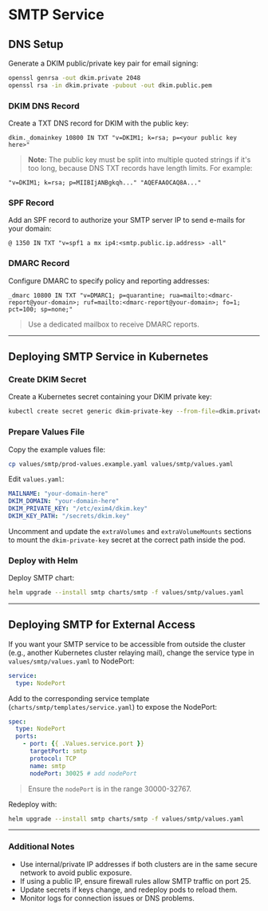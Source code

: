 # SMTP Service

## DNS Setup

Generate a DKIM public/private key pair for email signing:

```bash
openssl genrsa -out dkim.private 2048
openssl rsa -in dkim.private -pubout -out dkim.public.pem
```

### DKIM DNS Record

Create a TXT DNS record for DKIM with the public key:

```
dkim._domainkey 10800 IN TXT "v=DKIM1; k=rsa; p=<your public key here>"
```
> **Note:** The public key must be split into multiple quoted strings if it's too long, because DNS TXT records have length limits. For example:

```
"v=DKIM1; k=rsa; p=MIIBIjANBgkqh..." "AQEFAAOCAQ8A..."
```

### SPF Record

Add an SPF record to authorize your SMTP server IP to send e-mails for your domain:

```
@ 1350 IN TXT "v=spf1 a mx ip4:<smtp.public.ip.address> -all"
```

### DMARC Record

Configure DMARC to specify policy and reporting addresses:

```
_dmarc 10800 IN TXT "v=DMARC1; p=quarantine; rua=mailto:<dmarc-report@your-domain>; ruf=mailto:<dmarc-report@your-domain>; fo=1; pct=100; sp=none;"
```
> Use a dedicated mailbox to receive DMARC reports.

---

## Deploying SMTP Service in Kubernetes

### Create DKIM Secret

Create a Kubernetes secret containing your DKIM private key:

```bash
kubectl create secret generic dkim-private-key --from-file=dkim.private
```

### Prepare Values File

Copy the example values file:

```bash
cp values/smtp/prod-values.example.yaml values/smtp/values.yaml
```

Edit `values.yaml`:

```yaml
MAILNAME: "your-domain-here"
DKIM_DOMAIN: "your-domain-here"
DKIM_PRIVATE_KEY: "/etc/exim4/dkim.key"
DKIM_KEY_PATH: "/secrets/dkim.key"
```

Uncomment and update the `extraVolumes` and `extraVolumeMounts` sections to mount the `dkim-private-key` secret at the correct path inside the pod.

### Deploy with Helm

Deploy SMTP chart:

```bash
helm upgrade --install smtp charts/smtp -f values/smtp/values.yaml
```
---

## Deploying SMTP for External Access

If you want your SMTP service to be accessible from outside the cluster (e.g., another Kubernetes cluster relaying mail), change the service type in `values/smtp/values.yaml` to NodePort:

```yaml
service:
  type: NodePort
```

Add to the corresponding service template (`charts/smtp/templates/service.yaml`) to expose the NodePort:

```yaml
spec:
  type: NodePort
  ports:
    - port: {{ .Values.service.port }}
      targetPort: smtp
      protocol: TCP
      name: smtp
      nodePort: 30025 # add nodePort
```

> Ensure the `nodePort` is in the range 30000-32767.

Redeploy with:

```bash
helm upgrade --install smtp charts/smtp -f values/smtp/values.yaml
```
---

### Additional Notes

- Use internal/private IP addresses if both clusters are in the same secure network to avoid public exposure.
- If using a public IP, ensure firewall rules allow SMTP traffic on port 25.
- Update secrets if keys change, and redeploy pods to reload them.
- Monitor logs for connection issues or DNS problems.
